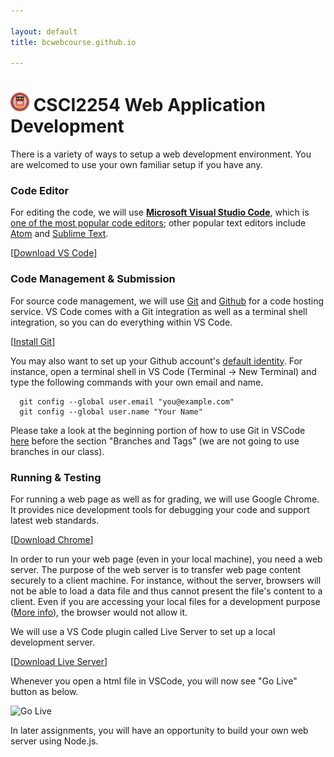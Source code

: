 ```yaml
--- 

layout: default
title: bcwebcourse.github.io

---
```


# <img src="/assets/images/logo.png" width="30px"> CSCI2254 Web Application Development


There is a variety of ways to setup a web development environment. You are welcomed to use your own familiar setup if you have any.

### Code Editor

For editing the code, we will use **[Microsoft Visual Studio Code](https://code.visualstudio.com/)**, which is [one of the most popular code editors](https://designrevision.com/best-code-editor/); other popular text editors include [Atom](https://atom.io/) and [Sublime Text](https://www.sublimetext.com/).

[[Download VS Code](https://code.visualstudio.com/download)]

### Code Management & Submission

For source code management, we will use [Git](https://git-scm.com/) and [Github](https://github.com/) for a code hosting service. VS Code comes with a Git integration as well as a terminal shell integration, so you can do everything within VS Code.

[[Install Git](https://www.atlassian.com/git/tutorials/install-git)]

You may also want to set up your Github account's [default identity](https://help.github.com/en/articles/setting-your-username-in-git). For instance, open a terminal shell in VS Code (Terminal -> New Terminal) and type the following commands with your own email and name.

```
  git config --global user.email "you@example.com"
  git config --global user.name "Your Name"
```

Please take a look at the beginning portion of how to use Git in VSCode [here](https://code.visualstudio.com/Docs/editor/versioncontrol) before the section "Branches and Tags" (we are not going to use branches in our class).

### Running & Testing 

For running a web page as well as for grading, we will use Google Chrome. It provides nice development tools for debugging your code and support latest web standards.

[[Download Chrome](https://www.google.com/chrome/)]

In order to run your web page (even in your local machine), you need a web server. The purpose of the web server is to transfer web page content securely to a client machine. For instance, without the server, browsers will not be able to load a data file and thus cannot present the file's content to a client. Even if you are accessing your local files for a development purpose ([More info](https://en.wikipedia.org/wiki/Cross-origin_resource_sharing)), the browser would not allow it. 

We will use a VS Code plugin called Live Server to set up a local development server. 

[[Download Live Server](https://marketplace.visualstudio.com/items?itemName=ritwickdey.LiveServer)]

Whenever you open a html file in VSCode, you will now see "Go Live" button as below. 

![Go Live](https://github.com/ritwickdey/vscode-live-server/raw/master/images/Screenshot/vscode-live-server-statusbar-3.jpg?raw=true "Go Live")

In later assignments, you will have an opportunity to build your own web server using Node.js.
